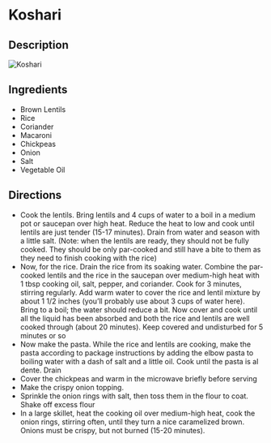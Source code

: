 # Koshari

## Description
![Koshari](https://www.themealdb.com/images/media/meals/4er7mj1598733193.jpg "Koshari")

## Ingredients
- Brown Lentils
- Rice
- Coriander
- Macaroni
- Chickpeas
- Onion
- Salt
- Vegetable Oil

## Directions
- Cook the lentils. Bring lentils and 4 cups of water to a boil in a medium pot or saucepan over high heat. Reduce the heat to low and cook until lentils are just tender (15-17 minutes). Drain from water and season with a little salt. (Note: when the lentils are ready, they should not be fully cooked. They should be only par-cooked and still have a bite to them as they need to finish cooking with the rice)
- Now, for the rice. Drain the rice from its soaking water. Combine the par-cooked lentils and the rice in the saucepan over medium-high heat with 1 tbsp cooking oil, salt, pepper, and coriander. Cook for 3 minutes, stirring regularly. Add warm water to cover the rice and lentil mixture by about 1 1/2 inches (you’ll probably use about 3 cups of water here). Bring to a boil; the water should reduce a bit. Now cover and cook until all the liquid has been absorbed and both the rice and lentils are well cooked through (about 20 minutes).  Keep covered and undisturbed for 5 minutes or so
- Now make the pasta. While the rice and lentils are cooking, make the pasta according to package instructions by adding the elbow pasta to boiling water with a dash of salt and a little oil. Cook until the pasta is al dente. Drain
- Cover the chickpeas and warm in the microwave briefly before serving
- Make the crispy onion topping. 
- Sprinkle the onion rings with salt, then toss them in the flour to coat. Shake off excess flour
- In a large skillet, heat the cooking oil over medium-high heat, cook the onion rings, stirring often, until they turn a nice caramelized brown. Onions must be crispy, but not burned (15-20 minutes).
